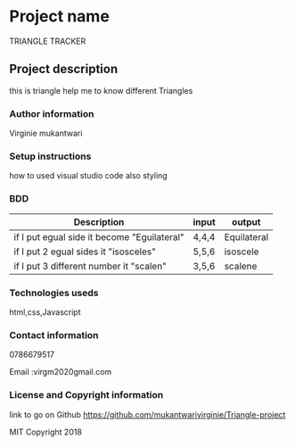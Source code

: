 #  Project name
TRIANGLE TRACKER
## Project description
this is triangle help me to know different Triangles

### Author information
Virginie mukantwari
### Setup instructions 
how  to used visual studio code also styling
### BDD
| Description                                 | input | output      |
|---------------------------------------------|-------|-------------|
| if I put egual side it become "Eguilateral" | 4,4,4 | Equilateral |
| if I put 2 egual sides it "isosceles"       | 5,5,6 | isoscele    |
| if I put 3 different number it "scalen"     | 3,5,6 | scalene     |
### Technologies useds
html,css,Javascript
### Contact information
0786679517

Email :virgm2020gmail.com
### License and Copyright information
link to go on Github
https://github.com/mukantwarivirginie/Triangle-project

 MIT Copyright 2018